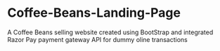 # Coffee-Beans-Landing-Page
A Coffee Beans selling website created using BootStrap and integrated Razor Pay payment gateway API for dummy oline transactions
